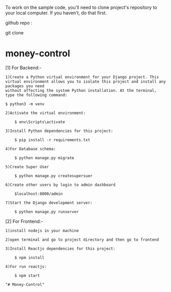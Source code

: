 To work on the sample code, you'll need to clone project's repository to your local computer. If you haven't, do that first.

github repo :

git clone

# money-control

[1] For Backend:-

    1)Create a Python virtual environment for your Django project. This virtual environment allows you to isolate this project and install any packages you need
    without affecting the system Python installation. At the terminal, type the following command:

	$ python3 -m venv

    2)Activate the virtual environment:

        $ env\Scripts\activate

    3)Install Python dependencies for this project:

        $ pip install -r requirements.txt

    4)For Database schema:

        $ python manage.py migrate

    5)Create Super User

        $ python manage.py createsupersuer

    6)Create other users by login to admin dashboard

        $localhost:8000/admin
    
    7)Start the Django development server:

        $ python manage.py runserver



[2] For Frontend:-

    1)install nodejs in your machine

    2)open terminal and go to project directory and then go to frontend 

    3)Install Reactjs dependencies for this project:

        $ npm install

    4)For run reactjs:

        $ npm start

    "# Money-Control" 
